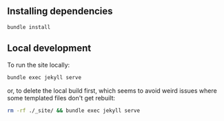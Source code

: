 ## Installing dependencies

```
bundle install
```

## Local development

To run the site locally:

```bash
bundle exec jekyll serve
```

or, to delete the local build first, which seems to avoid weird issues where some templated files don't get rebuilt:

```bash
rm -rf ./_site/ && bundle exec jekyll serve
```
